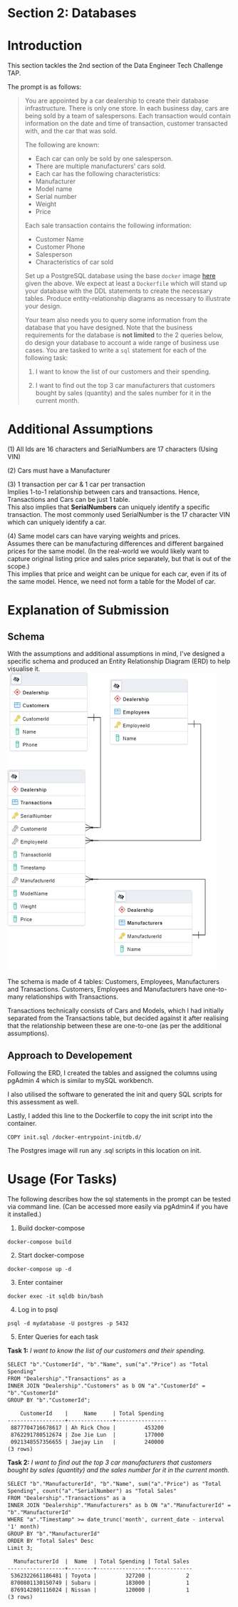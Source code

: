 <!-- Header -->
<div>
  <h1>Section 2: Databases</h3>  
</div>

# Introduction
This section tackles the 2nd section of the Data Engineer Tech Challenge TAP. 

The prompt is as follows:
>
>You are appointed by a car dealership to create their database infrastructure. There is only one store. In each business day, cars are being sold by a team of salespersons. Each transaction would contain information on the date and time of transaction, customer transacted with, and the car that was sold.
>
>The following are known:
>
>- Each car can only be sold by one salesperson.
>- There are multiple manufacturers’ cars sold.
>- Each car has the following characteristics:
>- Manufacturer
>- Model name
>- Serial number
>- Weight
>- Price
>
>Each sale transaction contains the following information:
>
>- Customer Name
>- Customer Phone
>- Salesperson
>- Characteristics of car sold
>
>Set up a PostgreSQL database using the base `docker` image [here](https://hub.docker.com/_/postgres) given the above. We expect at least a `Dockerfile` which will stand up your database with the DDL statements to create the necessary tables. Produce entity-relationship diagrams as necessary to illustrate your design.
>
>Your team also needs you to query some information from the database that you have designed. Note that the business requirements for the database is **not limited** to the 2 queries below, do design your database to account a wide range of business use cases. You are tasked to write a `sql` statement for each of the following task:
>
>1. I want to know the list of our customers and their spending.
>
>2. I want to find out the top 3 car manufacturers that customers bought by sales (quantity) and the sales number for it in the current month.

# Additional Assumptions

(1) All Ids are 16 characters and SerialNumbers are 17 characters (Using VIN)

(2) Cars must have a Manufacturer

(3) 1 transaction per car & 1 car per transaction<br>
Implies 1-to-1 relationship between cars and transactions. Hence, Transactions and Cars can be just 1 table.<br>
This also implies that **SerialNumbers** can uniquely identify a specific transaction. The most commonly used SerialNumber is the 17 character VIN which can uniquely identify a car.

(4) Same model cars can have varying weights and prices.<br>
Assumes there can be manufacturing differences and different bargained prices for the same model. (In the real-world we would likely want to capture original listing price and sales price separately, but that is out of the scope.) <br>
This implies that price and weight can be unique for each car, even if its of the same model. Hence, we need not form a table for the Model of car. 

# Explanation of Submission
## Schema
With the assumptions and additional assumptions in mind, I've designed a specific schema and produced an Entity Relationship Diagram (ERD) to help visualise it.<br>
![image info](./Entity_Relationship_Diagram.png)

The schema is made of 4 tables: Customers, Employees, Manufacturers and Transactions. Customers, Employees and  Manufacturers have one-to-many relationships with Transactions.

Transactions technically consists of Cars and Models, which I had initially separated from the Transactions table, but decided against it after realising that the relationship between these are one-to-one (as per the additional assumptions).

## Approach to Developement
Following the ERD, I created the tables and assigned the columns using pgAdmin 4 which is similar to mySQL workbench.

I also utilised the software to generated the init and query SQL scripts for this assessment as well. 

Lastly, I added this line to the Dockerfile to copy the init script into the container.
```
COPY init.sql /docker-entrypoint-initdb.d/
```
The Postgres image will run any .sql scripts in this location on init.

# Usage (For Tasks) 
The following describes how the sql statements in the prompt can be tested via command line. (Can be accessed more easily via pgAdmin4 if you have it installed.)

1. Build docker-compose
```
docker-compose build
```
2. Start docker-compose
```
docker-compose up -d
```
3. Enter container
```
docker exec -it sqldb bin/bash
```
4. Log in to psql
```
psql -d mydatabase -U postgres -p 5432 
```
5. Enter Queries for each task

**Task 1:** _I want to know the list of our customers and their spending._
```
SELECT "b"."CustomerId", "b"."Name", sum("a"."Price") as "Total Spending"
FROM "Dealership"."Transactions" as a 
INNER JOIN "Dealership"."Customers" as b ON "a"."CustomerId" = "b"."CustomerId"
GROUP BY "b"."CustomerId";
```

```
    CustomerId    |     Name     | Total Spending 
------------------+--------------+----------------
 8877704716678617 | Ah Rick Chou |         453200
 8762291780512674 | Zoe Jie Lun  |         177000
 0921348557356655 | Jaejay Lin   |         240000
(3 rows)
```


**Task 2:** _I want to find out the top 3 car manufacturers that customers bought by sales (quantity) and the sales number for it in the current month._
```
SELECT "b"."ManufacturerId", "b"."Name", sum("a"."Price") as "Total Spending", count("a"."SerialNumber") as "Total Sales"
FROM "Dealership"."Transactions" as a 
INNER JOIN "Dealership"."Manufacturers" as b ON "a"."ManufacturerId" = "b"."ManufacturerId"
WHERE "a"."Timestamp" >= date_trunc('month', current_date - interval '1' month)
GROUP BY "b"."ManufacturerId" 
ORDER BY "Total Sales" Desc
Limit 3;
```

```
  ManufacturerId  |  Name  | Total Spending | Total Sales
------------------+--------+----------------+-------------
 5362322661186481 | Toyota |         327200 |           2
 8700801130150749 | Subaru |         183000 |           1
 8769142801116024 | Nissan |         120000 |           1
(3 rows)
```


